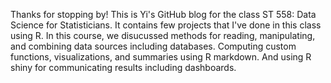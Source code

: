 Thanks for stopping by! This is Yi's GitHub blog for the class ST 558: Data Science for Statisticians. It contains few projects that I've done in this class using R. In this course, we disucussed methods for reading, manipulating, and combining data sources including databases. Computing custom functions, visualizations, and summaries using R markdown. And using R shiny for communicating results including dashboards.
